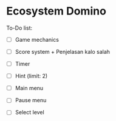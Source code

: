# Ecosystem Domino

To-Do list:
- [ ] Game mechanics
- [ ] Score system + Penjelasan kalo salah
- [ ] Timer
- [ ] Hint (limit: 2)

- [ ] Main menu
- [ ] Pause menu
- [ ] Select level
